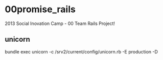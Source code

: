 00promise_rails
===============

2013 Social Inovation Camp - 00 Team Rails Project!


## unicorn
bundle exec unicorn -c /srv2/current/config/unicorn.rb -E production -D
